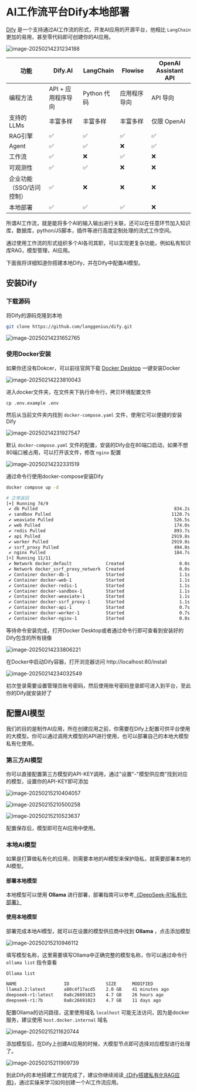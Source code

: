 
# AI工作流平台Dify本地部署

[Dify](https://dify.ai/zh) 是一个支持通过AI工作流的形式，开发AI应用的开源平台，他相比 `LangChain` 更加的易用，甚至零代码即可创建你的AI应用。

![image-20250214231234188](https://cdn.jsdelivr.net/gh/antonhu/picx-images-hosting/picGo/image-20250214231234188.png)

| 功能                     | Dify.AI            | LangChain   | Flowise      | OpenAI Assistant API |
| ------------------------ | ------------------ | ----------- | ------------ | -------------------- |
| 编程方法                 | API + 应用程序导向 | Python 代码 | 应用程序导向 | API 导向             |
| 支持的 LLMs              | 丰富多样           | 丰富多样    | 丰富多样     | 仅限 OpenAI          |
| RAG引擎                  | ✅                  | ✅           | ✅            | ✅                    |
| Agent                    | ✅                  | ✅           | ❌            | ✅                    |
| 工作流                   | ✅                  | ❌           | ✅            | ❌                    |
| 可观测性                 | ✅                  | ✅           | ❌            | ❌                    |
| 企业功能（SSO/访问控制） | ✅                  | ❌           | ❌            | ❌                    |
| 本地部署                 | ✅                  | ✅           | ✅            | ❌                    |

所谓AI工作流，就是能将多个AI的输入输出进行关联，还可以在任意环节加入知识库，数据库，python/JS脚本，插件等进行高度定制处理的流式工作空间。

通过使用工作流的形式组织多个AI各司其职，可以实现更复杂功能，例如私有知识库RAG，模型管理，AI应用。

下面我将详细知道你搭建本地Dify，并在Dify中配置AI模型。

## 安装Dify

### 下载源码

将Dify的源码克隆到本地

```bash
git clone https://github.com/langgenius/dify.git
```

![image-20250214231652765](https://cdn.jsdelivr.net/gh/antonhu/picx-images-hosting/picGo/image-20250214231652765.png)

### 使用Docker安装

如果你还没有Dokcer，可以前往官网下载 [Docker Desktop](https://www.docker.com/) 一键安装Docker

![image-20250214223810043](https://cdn.jsdelivr.net/gh/antonhu/picx-images-hosting/picGo/image-20250214223810043.png)

进入docker文件夹，在文件夹下执行命令行，拷贝环境配置文件

```bahs
cp .env.example .env
```

然后从当前文件夹内找到 `docker-compose.yaml` 文件，使用它可以便捷的安装Dify

![image-20250214231927547](https://cdn.jsdelivr.net/gh/antonhu/picx-images-hosting/picGo/image-20250214231927547.png)

默认 `docker-compose.yaml` 文件的配置，安装的Dify会在80端口启动，如果不想80端口被占用，可以打开该文件，修改 `nginx` 配置

![image-20250214232331519](https://cdn.jsdelivr.net/gh/antonhu/picx-images-hosting/picGo/image-20250214232331519.png)

通过命令行使用docker-compose安装Dify

```bash
docker compose up -d

# 正常返回
[+] Running 74/9
 ✔ db Pulled                                                    834.2s
 ✔ sandbox Pulled                                              1120.7s
 ✔ weaviate Pulled                                              526.5s
 ✔ web Pulled                                                   174.0s
 ✔ redis Pulled                                                 893.7s
 ✔ api Pulled                                                  2919.8s
 ✔ worker Pulled                                               2919.8s
 ✔ ssrf_proxy Pulled                                            494.0s
 ✔ nginx Pulled                                                 184.7s
[+] Running 11/11
 ✔ Network docker_default             Created                     0.0s
 ✔ Network docker_ssrf_proxy_network  Created                     0.0s
 ✔ Container docker-db-1              Started                     1.1s
 ✔ Container docker-web-1             Started                     1.1s
 ✔ Container docker-redis-1           Started                     1.1s
 ✔ Container docker-sandbox-1         Started                     1.1s
 ✔ Container docker-weaviate-1        Started                     1.1s
 ✔ Container docker-ssrf_proxy-1      Started                     1.1s
 ✔ Container docker-api-1             Started                     0.7s
 ✔ Container docker-worker-1          Started                     0.7s
 ✔ Container docker-nginx-1           Started                     0.8s
```

等待命令安装完成，打开Docker Desktop或者通过命令行即可查看到安装好的Dify包含的所有镜像

![image-20250214233806221](https://cdn.jsdelivr.net/gh/antonhu/picx-images-hosting/picGo/image-20250214233806221.png)

在Docker中启动Dify容器，打开浏览器访问 http://localhost:80/install

![image-20250214234032549](https://cdn.jsdelivr.net/gh/antonhu/picx-images-hosting/picGo/image-20250214234032549.png)

初次登录需要设置管理员账号密码，然后使用账号密码登录即可进入到平台，至此你的Dify就安装好了

## 配置AI模型

我们的目的是制作AI应用，所在创建应用之前，你需要在Dify上配置可供平台使用的大模型。你可以通过调用大模型的API进行使用，也可以部署自己的本地大模型私有化使用。

### 第三方AI模型

你可以直接配置第三方模型的API-KEY调用，通过"设置"-"模型供应商"找到对应的模型，设置你的API-KEY即可添加

![image-20250215210404057](https://cdn.jsdelivr.net/gh/antonhu/picx-images-hosting/picGo/image-20250215210404057.png)

![image-20250215210500258](https://cdn.jsdelivr.net/gh/antonhu/picx-images-hosting/picGo/image-20250215210500258.png)

![image-20250215210523637](https://cdn.jsdelivr.net/gh/antonhu/picx-images-hosting/picGo/image-20250215210523637.png)

配置保存后，模型即可在AI应用中使用。

### 本地AI模型

如果是打算做私有化的应用，则需要本地的AI模型来保护隐私，就需要部署本地的AI模型。

#### 部署本地模型

本地模型可以使用 **Ollama** 进行部署，部署指南可以参考[《DeepSeek-R1私有化部署》](./DeepSeek-R1私有化部署)

#### 使用本地模型

部署完成本地AI模型，就可以在设置的模型供应商中找到 **Ollama** ，点击添加模型

![image-20250215210946112](https://cdn.jsdelivr.net/gh/antonhu/picx-images-hosting/picGo/image-20250215210946112.png)

填写模型名称，这里需要填写Ollama中正确完整的模型名称，你可以通过命令行 `ollama list` 指令查看

```bash
Ollama list

NAME                  ID              SIZE      MODIFIED
llama3.2:latest       a80c4f17acd5    2.0 GB    41 minutes ago
deepseek-r1:latest    0a8c26691023    4.7 GB    26 hours ago
deepseek-r1:7b        0a8c26691023    4.7 GB    11 days ago
```

配置Ollama的访问路径，这里使用域名 `localhost` 可能无法访问，因为是docker服务，建议使用 `host.docker.internal` 域名

![image-20250215211620744](https://cdn.jsdelivr.net/gh/antonhu/picx-images-hosting/picGo/image-20250215211620744.png)

添加模型后，在Dify上创建AI应用的时候，大模型节点即可选择对应模型进行处理了。

![image-20250215211909739](https://cdn.jsdelivr.net/gh/antonhu/picx-images-hosting/picGo/image-20250215211909739.png)

到此Dify的本地搭建工作就完成了，建议你继续阅读[《Dify搭建私有化RAG应用》](./Dify搭建私有化RAG应用)，通过实操来学习如何创建一个AI工作流应用。


